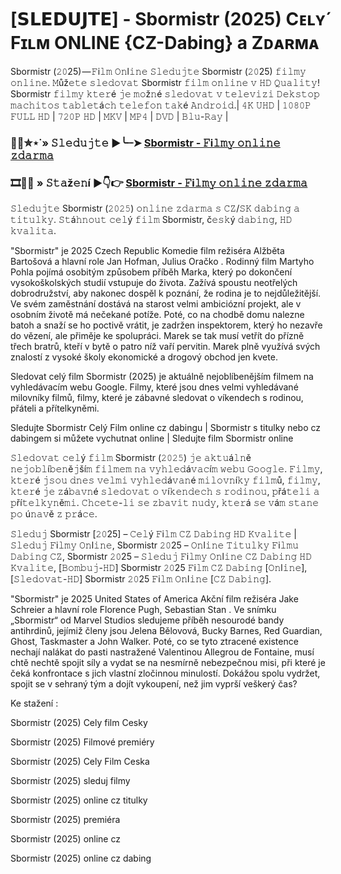 # [𝗦𝗟𝗘𝗗𝗨𝗝𝗧𝗘] - Sbormistr (2025) Cᴇʟʏ́ Fɪʟᴍ ONLINE {CZ-Dabing} a Zᴅᴀʀᴍᴀ
Sbormistr (𝟸𝟶25) — 𝙵i𝚕𝚖 𝙾𝚗l𝚒𝚗𝚎 𝚂𝚕𝚎𝚍𝚞𝚓𝚝𝚎 Sbormistr (𝟸𝟶25) 𝚏𝚒𝚕𝚖𝚢 𝚘𝚗𝚕𝚒𝚗𝚎. 𝙼ůž𝚎𝚝𝚎 𝚜𝚕𝚎𝚍𝚘𝚟𝚊𝚝 Sbormistr 𝚏𝚒𝚕𝚖 𝚘𝚗𝚕𝚒𝚗𝚎 𝚟 𝙷𝙳 𝚀𝚞𝚊𝚕𝚒𝚝𝚢! Sbormistr 𝚏𝚒𝚕𝚖𝚢 𝚔𝚝𝚎𝚛é 𝚓𝚎 𝚖𝚘ž𝚗é 𝚜𝚕𝚎𝚍𝚘𝚟𝚊𝚝 𝚟 𝚝𝚎𝚕𝚎𝚟𝚒𝚣𝚒 𝙳𝚎𝚔𝚜𝚝𝚘𝚙 𝚖𝚊𝚌𝚑𝚒𝚝𝚘𝚜 𝚝𝚊𝚋𝚕𝚎𝚝á𝚌𝚑 𝚝𝚎𝚕𝚎𝚏𝚘𝚗 𝚝𝚊𝚔é 𝙰𝚗𝚍𝚛𝚘𝚒𝚍.| 𝟺𝙺 𝚄𝙷𝙳 | 𝟷𝟶𝟾𝟶𝙿 𝙵𝚄𝙻𝙻 𝙷𝙳 | 𝟽𝟸𝟶𝙿 𝙷𝙳 | 𝙼𝙺𝚅 | 𝙼𝙿𝟺 | 𝙳𝚅𝙳 | 𝙱𝚕𝚞-𝚁𝚊𝚢 | 

### 🍿🎥✮⋆˙» 𝚂𝚕𝚎𝚍𝚞𝚓𝚝𝚎 ▶️╰┈➤ [Sbormistr - 𝙵i𝚕𝚖𝚢 𝚘𝚗𝚕𝚒𝚗𝚎 𝚣𝚍𝚊𝚛𝚖𝚊](https://moviz.fun/sk/movie/1483477/broken-voices.Gov)

### 🎞️🔴✅ » 𝚂𝚝𝚊ž𝚎𝚗í ▶👇👉 [Sbormistr - 𝙵i𝚕𝚖𝚢 𝚘𝚗𝚕𝚒𝚗𝚎 𝚣𝚍𝚊𝚛𝚖𝚊](https://moviz.fun/sk/movie/1483477/broken-voices.Gov)

𝚂𝚕𝚎𝚍𝚞𝚓𝚝𝚎 Sbormistr (𝟸𝟶𝟸𝟻) 𝚘𝚗𝚕𝚒𝚗𝚎 𝚣𝚍𝚊𝚛𝚖𝚊 𝚜 𝙲𝚉/𝚂𝙺 𝚍𝚊𝚋𝚒𝚗𝚐 𝚊 𝚝𝚒𝚝𝚞𝚕𝚔𝚢. 𝚂𝚝á𝚑𝚗𝚘𝚞𝚝 𝚌𝚎𝚕ý 𝚏𝚒𝚕𝚖 Sbormistr, č𝚎𝚜𝚔ý 𝚍𝚊𝚋𝚒𝚗𝚐, 𝙷𝙳 𝚔𝚟𝚊𝚕𝚒𝚝𝚊.

"Sbormistr" je 2025 Czech Republic Komedie film režiséra Alžběta Bartošová a hlavní role Jan Hofman, Julius Oračko . Rodinný film Martyho Pohla pojímá osobitým způsobem příběh Marka, který po dokončení vysokoškolských studií vstupuje do života. Zažívá spoustu neotřelých dobrodružství, aby nakonec dospěl k poznání, že rodina je to nejdůležitější. Ve svém zaměstnání dostává na starost velmi ambiciózní projekt, ale v osobním životě má nečekané potíže. Poté, co na chodbě domu nalezne batoh a snaží se ho poctivě vrátit, je zadržen inspektorem, který ho nezavře do vězení, ale přiměje ke spolupráci. Marek se tak musí vetřít do přízně třech bratrů, kteří v bytě o patro níž vaří pervitin. Marek plně využívá svých znalostí z vysoké školy ekonomické a drogový obchod jen kvete.

Sledovat celý film Sbormistr (2025) je aktuálně nejoblíbenějším filmem na vyhledávacím webu Google. Filmy, které jsou dnes velmi vyhledávané milovníky filmů, filmy, které je zábavné sledovat o víkendech s rodinou, přáteli a přítelkyněmi.

Sledujte Sbormistr Celý Film online cz dabingu | Sbormistr s titulky nebo cz dabingem si můžete vychutnat online | Sledujte film Sbormistr online

𝚂𝚕𝚎𝚍𝚘𝚟𝚊𝚝 𝚌𝚎𝚕ý 𝚏𝚒𝚕𝚖 Sbormistr (𝟸𝟶𝟸𝟻) 𝚓𝚎 𝚊𝚔𝚝𝚞á𝚕𝚗ě 𝚗𝚎𝚓𝚘𝚋𝚕í𝚋𝚎𝚗ě𝚓ší𝚖 𝚏𝚒𝚕𝚖𝚎𝚖 𝚗𝚊 𝚟𝚢𝚑𝚕𝚎𝚍á𝚟𝚊𝚌í𝚖 𝚠𝚎𝚋𝚞 𝙶𝚘𝚘𝚐𝚕𝚎. 𝙵𝚒𝚕𝚖𝚢, 𝚔𝚝𝚎𝚛é 𝚓𝚜𝚘𝚞 𝚍𝚗𝚎𝚜 𝚟𝚎𝚕𝚖𝚒 𝚟𝚢𝚑𝚕𝚎𝚍á𝚟𝚊𝚗é 𝚖𝚒𝚕𝚘𝚟𝚗í𝚔𝚢 𝚏𝚒𝚕𝚖ů, 𝚏𝚒𝚕𝚖𝚢, 𝚔𝚝𝚎𝚛é 𝚓𝚎 𝚣á𝚋𝚊𝚟𝚗é 𝚜𝚕𝚎𝚍𝚘𝚟𝚊𝚝 𝚘 𝚟í𝚔𝚎𝚗𝚍𝚎𝚌𝚑 𝚜 𝚛𝚘𝚍𝚒𝚗𝚘𝚞, 𝚙řá𝚝𝚎𝚕𝚒 𝚊 𝚙ří𝚝𝚎𝚕𝚔𝚢𝚗ě𝚖𝚒. 𝙲𝚑𝚌𝚎𝚝𝚎-𝚕𝚒 𝚜𝚎 𝚣𝚋𝚊𝚟𝚒𝚝 𝚗𝚞𝚍𝚢, 𝚔𝚝𝚎𝚛á 𝚜𝚎 𝚟á𝚖 𝚜𝚝𝚊𝚗𝚎 𝚙𝚘 ú𝚗𝚊𝚟ě 𝚣 𝚙𝚛á𝚌𝚎.

𝚂𝚕𝚎𝚍𝚞𝚓 Sbormistr [𝟸𝟶25] – 𝙲𝚎𝚕ý 𝙵i𝚕𝚖 𝙲𝚉 𝙳𝚊𝚋𝚒𝚗𝚐 𝙷𝙳 𝙺𝚟𝚊𝚕𝚒𝚝𝚎 | 𝚂𝚕𝚎𝚍𝚞𝚓 𝙵i𝚕𝚖𝚢 𝙾𝚗l𝚒𝚗𝚎, Sbormistr 𝟸𝟶25 – 𝙾𝚗l𝚒𝚗𝚎 𝚃𝚒𝚝𝚞𝚕𝚔𝚢 𝙵i𝚕𝚖𝚞 𝙳𝚊𝚋𝚒𝚗𝚐 𝙲𝚉, Sbormistr 𝟸𝟶25 – 𝚂𝚕𝚎𝚍𝚞𝚓 𝙵i𝚕𝚖𝚢 𝙾𝚗l𝚒𝚗𝚎 𝙲𝚉 𝙳𝚊𝚋𝚒𝚗𝚐 𝙷𝙳 𝙺𝚟𝚊𝚕𝚒𝚝𝚎, [𝙱𝚘𝚖𝚋𝚞𝚓-𝙷𝙳] Sbormistr 𝟸𝟶25 𝙵i𝚕𝚖 𝙲𝚉 𝙳𝚊𝚋𝚒𝚗𝚐 [𝙾𝚗l𝚒𝚗𝚎], [𝚂𝚕𝚎𝚍𝚘𝚟𝚊𝚝-𝙷𝙳] Sbormistr 𝟸𝟶25 𝙵i𝚕𝚖 𝙾𝚗l𝚒𝚗𝚎 [𝙲𝚉 𝙳𝚊𝚋𝚒𝚗𝚐].

"Sbormistr" je 2025 United States of America Akční film režiséra Jake Schreier a hlavní role Florence Pugh, Sebastian Stan . Ve snímku „Sbormistr“ od Marvel Studios sledujeme příběh nesourodé bandy antihrdinů, jejímiž členy jsou Jelena Bělovová, Bucky Barnes, Red Guardian, Ghost, Taskmaster a John Walker. Poté, co se tyto ztracené existence nechají nalákat do pasti nastražené Valentinou Allegrou de Fontaine, musí chtě nechtě spojit síly a vydat se na nesmírně nebezpečnou misi, při které je čeká konfrontace s jich vlastní zločinnou minulostí. Dokážou spolu vydržet, spojit se v sehraný tým a dojít vykoupení, než jim vyprší veškerý čas?

Ke stažení :

Sbormistr (2025) Cely film Cesky

Sbormistr (2025) Filmové premiéry

Sbormistr (2025) Cely Film Ceska

Sbormistr (2025) sleduj filmy

Sbormistr (2025) online cz titulky

Sbormistr (2025) premiéra

Sbormistr (2025) online cz

Sbormistr (2025) online cz dabing
